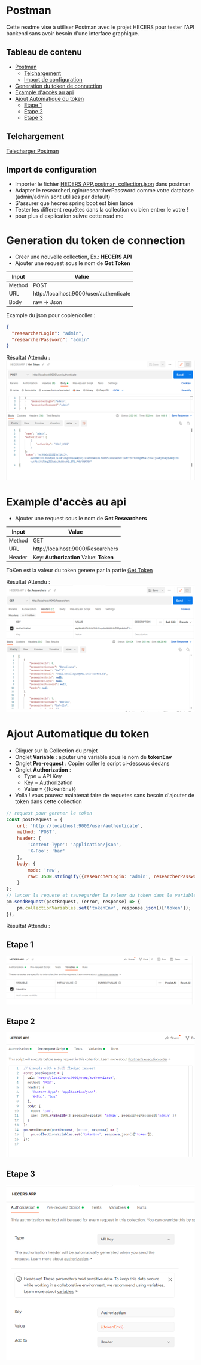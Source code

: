 # Postman

Cette readme vise à utiliser Postman avec le projet HECERS pour tester l'API backend sans avoir besoin d'une
interface graphique.

## Tableau de contenu

<!-- TOC -->

* [Postman](#postman)
    * [Telchargement](#telchargement)
    * [Import de configuration](#import-de-configuration)
* [Generation du token de connection](#generation-du-token-de-connection)
* [Example d'accès au api](#example-daccs-au-api)
* [Ajout Automatique du token](#ajout-automatique-du-token)
    * [Etape 1](#etape-1)
    * [Etape 2](#etape-2)
    * [Etape 3](#etape-3)

<!-- TOC -->

## Telchargement

[ Telecharger Postman ](https://www.postman.com/downloads/)

## Import de configuration

* Importer le fichier [HECERS APP.postman_collection.json](HECERS%20APP.postman_collection.json) dans postman
* Adapter le researcherLogin/researcherPassword comme votre database (admin/admin sont utilises par default)
* S'assurer que hecres spring boot est bien lancé
* Tester les different requêtes dans la collection ou bien entrer le votre !
* pour plus d'explication suivre cette read me

# Generation du token de connection

* Creer une nouvelle collection, Ex.: **HECERS API**
* Ajouter une request sous le nom de **Get Token**

| Input  | Value                                   |
|--------|-----------------------------------------|
| Method | POST                                    |
| URL    | http://localhost:9000/user/authenticate |
| Body   | raw => Json                             |

Example du json pour copier/coller :

```json
{
  "researcherLogin": "admin",
  "researcherPassword": "admin"
}
```

Résultat Attendu :
![Get Token example](img/getTokenResult.png)

# Example d'accès au api

* Ajouter une request sous le nom de **Get Researchers**

| Input  | Value                                   |
|--------|-----------------------------------------|
| Method | GET                                     |
| URL    | http://localhost:9000/Researchers       |
| Header | Key: **Authorization** Value: **Token** |

ToKen est la valeur du token genere par la partie [Get Token](#generation-du-token-de-connection)

Résultat Attendu :
![Researcher example](img/getResearchersExample.png)

# Ajout Automatique du token

* Cliquer sur la Collection du projet
* Onglet **Variable** : ajouter une variable sous le nom de **tokenEnv**
* Onglet **Pre-request** : Copier coller le script ci-dessous dedans
* Onglet **Authorization** :
    - Type = API Key
    - Key = Authorization
    - Value = {{tokenEnv}}
* Voila ! vous pouvez maintenat faire de requetes sans besoin d'ajouter de token dans cette collection

```javascript
// request pour gerener le token
const postRequest = {
    url: 'http://localhost:9000/user/authenticate',
    method: 'POST',
    header: {
        'Content-Type': 'application/json',
        'X-Foo': 'bar'
    },
    body: {
        mode: 'raw',
        raw: JSON.stringify({researcherLogin: 'admin', researcherPassword: 'admin'})
    }
};
// lancer la requete et sauvegarder la valeur du token dans le variable d'environnment
pm.sendRequest(postRequest, (error, response) => {
    pm.collectionVariables.set('tokenEnv', response.json()['token']);
});
```

Résultat Attendu :

## Etape 1

![Etape 1](img/1.AutoGenerate%20Token.png)

## Etape 2

![Etape 2](img/2.AutoGenerate%20Token.png)

## Etape 3

![Etape 3](img/3.AutoGenerate%20Token.png)
